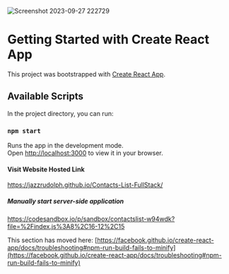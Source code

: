 ![Screenshot 2023-09-27 222729](https://github.com/JazzRudolph/Contacts-List-FullStack/assets/97210506/9672c314-27d9-4412-9e85-ac6089fc41b8)
# Getting Started with Create React App

This project was bootstrapped with [Create React App](https://github.com/facebook/create-react-app).

## Available Scripts

In the project directory, you can run:

### `npm start`

Runs the app in the development mode.\
Open [http://localhost:3000](http://localhost:3000) to view it in your browser.

#### Visit Website Hosted Link
https://jazzrudolph.github.io/Contacts-List-FullStack/

##### Manually start server-side application 
https://codesandbox.io/p/sandbox/contactslist-w94wdk?file=%2Findex.js%3A8%2C16-12%2C15

This section has moved here: [https://facebook.github.io/create-react-app/docs/troubleshooting#npm-run-build-fails-to-minify](https://facebook.github.io/create-react-app/docs/troubleshooting#npm-run-build-fails-to-minify)
